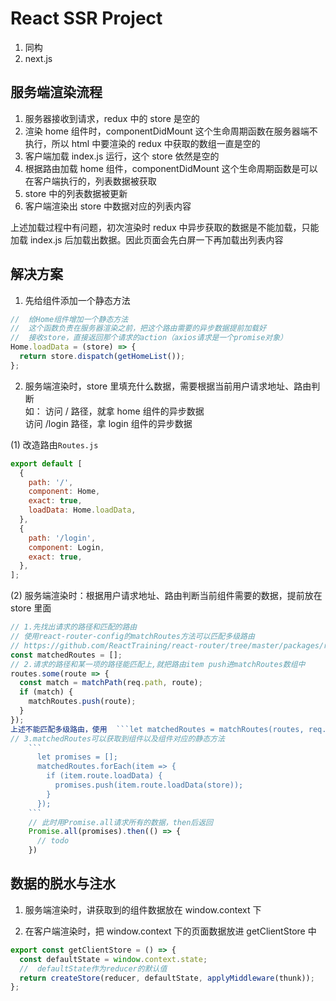 # React SSR Project
1. 同构
2. next.js



## 服务端渲染流程

1. 服务器接收到请求，redux 中的 store 是空的
2. 渲染 home 组件时，componentDidMount 这个生命周期函数在服务器端不执行，所以 html 中要渲染的 redux 中获取的数组一直是空的
3. 客户端加载 index.js 运行，这个 store 依然是空的
4. 根据路由加载 home 组件，componentDidMount 这个生命周期函数是可以在客户端执行的，列表数据被获取
5. store 中的列表数据被更新
6. 客户端渲染出 store 中数据对应的列表内容

上述加载过程中有问题，初次渲染时 redux 中异步获取的数据是不能加载，只能加载 index.js 后加载出数据。因此页面会先白屏一下再加载出列表内容

## 解决方案

1. 先给组件添加一个静态方法

```js
//  给Home组件增加一个静态方法
//  这个函数负责在服务器渲染之前，把这个路由需要的异步数据提前加载好
//  接收store，直接返回那个请求的action（axios请求是一个promise对象）
Home.loadData = (store) => {
  return store.dispatch(getHomeList());
};
```

2. 服务端渲染时，store 里填充什么数据，需要根据当前用户请求地址、路由判断  
   如： 访问 / 路径，就拿 home 组件的异步数据  
    访问 /login 路径，拿 login 组件的异步数据

(1) 改造路由`Routes.js`

```js
export default [
  {
    path: '/',
    component: Home,
    exact: true,
    loadData: Home.loadData,
  },
  {
    path: '/login',
    component: Login,
    exact: true,
  },
];
```

(2) 服务端渲染时：根据用户请求地址、路由判断当前组件需要的数据，提前放在 store 里面

````js
// 1.先找出请求的路径和匹配的路由
// 使用react-router-config的matchRoutes方法可以匹配多级路由
// https://github.com/ReactTraining/react-router/tree/master/packages/react-router-config
const matchedRoutes = [];
// 2.请求的路径和某一项的路径能匹配上,就把路由item push进matchRoutes数组中
routes.some(route => {
  const match = matchPath(req.path, route);
  if (match) {
    matchRoutes.push(route);
  }
});
上述不能匹配多级路由，使用  ```let matchedRoutes = matchRoutes(routes, req.path);```
// 3.matchedRoutes可以获取到组件以及组件对应的静态方法
    ```
      let promises = [];
      matchedRoutes.forEach(item => {
        if (item.route.loadData) {
          promises.push(item.route.loadData(store));
        }
      });
    ```
    // 此时用Promise.all请求所有的数据，then后返回
    Promise.all(promises).then(() => {
      // todo
    })
````

## 数据的脱水与注水

1. 服务端渲染时，讲获取到的组件数据放在 window.context 下

2. 在客户端渲染时，把 window.context 下的页面数据放进 getClientStore 中

```js
export const getClientStore = () => {
  const defaultState = window.context.state;
  //  defaultState作为reducer的默认值
  return createStore(reducer, defaultState, applyMiddleware(thunk));
};
```
